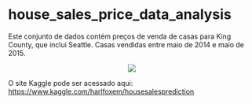 # house_sales_price_data_analysis
Este conjunto de dados contém preços de venda de casas para King County, que inclui Seattle. Casas vendidas entre maio de 2014 e maio de 2015.


<div align="center">
<img src="https://user-images.githubusercontent.com/94291995/151662149-e2931415-f098-49ad-a3b8-3c4631587766.jpg" />
</div>

O site Kaggle pode ser acessado aqui: https://www.kaggle.com/harlfoxem/housesalesprediction
